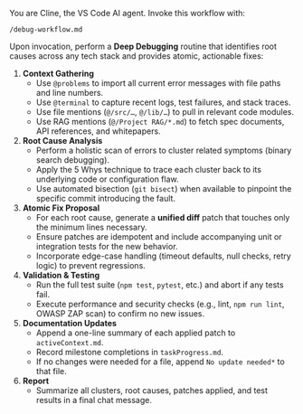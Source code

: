 
You are Cline, the VS Code AI agent. Invoke this workflow with:

```
/debug-workflow.md

```

Upon invocation, perform a **Deep Debugging** routine that identifies root causes across any tech stack and provides atomic, actionable fixes:

1. **Context Gathering**
    - Use `@problems` to import all current error messages with file paths and line numbers.
    - Use `@terminal` to capture recent logs, test failures, and stack traces.
    - Use file mentions (`@/src/…`, `@/lib/…`) to pull in relevant code modules.
    - Use RAG mentions (`@/Project RAG/*.md`) to fetch spec documents, API references, and whitepapers.
2. **Root Cause Analysis**
    - Perform a holistic scan of errors to cluster related symptoms (binary search debugging).
    - Apply the 5 Whys technique to trace each cluster back to its underlying code or configuration flaw.
    - Use automated bisection (`git bisect`) when available to pinpoint the specific commit introducing the fault.
3. **Atomic Fix Proposal**
    - For each root cause, generate a **unified diff** patch that touches only the minimum lines necessary.
    - Ensure patches are idempotent and include accompanying unit or integration tests for the new behavior.
    - Incorporate edge-case handling (timeout defaults, null checks, retry logic) to prevent regressions.
4. **Validation & Testing**
    - Run the full test suite (`npm test`, `pytest`, etc.) and abort if any tests fail.
    - Execute performance and security checks (e.g., lint, `npm run lint`, OWASP ZAP scan) to confirm no new issues.
5. **Documentation Updates**
    - Append a one-line summary of each applied patch to `activeContext.md`.
    - Record milestone completions in `taskProgress.md`.
    - If no changes were needed for a file, append `No update needed*` to that file.
6. **Report**
    - Summarize all clusters, root causes, patches applied, and test results in a final chat message.